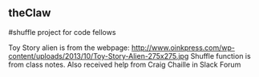 ## theClaw
#shuffle project for code fellows

Toy Story alien is from the webpage: http://www.oinkpress.com/wp-content/uploads/2013/10/Toy-Story-Alien-275x275.jpg
Shuffle function is from class notes.
Also received help from Craig Chaille in Slack Forum
